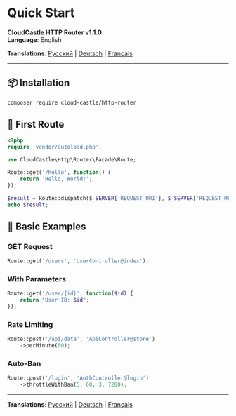 # Quick Start

**CloudCastle HTTP Router v1.1.0**  
**Language**: English

**Translations**: [Русский](../../ru/documentation/quickstart.md) | [Deutsch](../../de/documentation/quickstart.md) | [Français](../../fr/documentation/quickstart.md)

---

## 📦 Installation

```bash
composer require cloud-castle/http-router
```

## 🚀 First Route

```php
<?php
require 'vendor/autoload.php';

use CloudCastle\Http\Router\Facade\Route;

Route::get('/hello', function() {
    return 'Hello, World!';
});

$result = Route::dispatch($_SERVER['REQUEST_URI'], $_SERVER['REQUEST_METHOD']);
echo $result;
```

## 📝 Basic Examples

### GET Request
```php
Route::get('/users', 'UserController@index');
```

### With Parameters
```php
Route::get('/user/{id}', function($id) {
    return "User ID: $id";
});
```

### Rate Limiting
```php
Route::post('/api/data', 'ApiController@store')
    ->perMinute(60);
```

### Auto-Ban
```php
Route::post('/login', 'AuthController@login')
    ->throttleWithBan(5, 60, 3, 7200);
```

---

**Translations**: [Русский](../../ru/documentation/quickstart.md) | [Deutsch](../../de/documentation/quickstart.md) | [Français](../../fr/documentation/quickstart.md)
